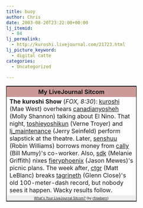 ```yaml
---
title: buoy
author: Chris
date: 2003-08-20T23:22:00+00:00
lj_itemid:
  - 84
lj_permalink:
  - http://kuroshi.livejournal.com/21723.html
lj_picture_keyword:
  - digital catte
categories:
  - Uncategorized

---
```

<table style="border: 1px black solid; width: 70%">
  <tr>
    <th style="background-color: #cc9999">
      My LiveJournal Sitcom
    </th>
  </tr>
  
  <tr>
    <td>
      <b>The kuroshi Show</b> (<i>FOX, 8:30</i>): <a href="http://www.livejournal.com/users/kuroshi/" target="_top">kuroshi</a> (Mae West) overhears <a href="http://www.livejournal.com/users/canadianyosheh/" target="_top">canadianyosheh</a> (Molly Shannon) talking about El Nino. That night, <a href="http://www.livejournal.com/users/toshieyoshikun/" target="_top">toshieyoshikun</a> (Verne Troyer) and <a href="http://www.livejournal.com/users/lj_maintenance/" target="_top">lj_maintenance</a> (Jerry Seinfeld) perform slapstick at the theatre. Later, <a href="http://www.livejournal.com/users/senshuu/" target="_top">senshuu</a> (Robin Williams) borrows money from <a href="http://www.livejournal.com/users/cally/" target="_top">cally</a> (Bill Mumy)'s co-worker. Also, <a href="http://www.livejournal.com/users/sdk/" target="_top">sdk</a> (Melanie Griffith) nixes <a href="http://www.livejournal.com/users/fieryphoenix/" target="_top">fieryphoenix</a> (Jason Mewes)'s picnic plans. The week after, <a href="http://www.livejournal.com/users/ctgr/" target="_top">ctgr</a> (Matt LeBlanc) breaks <a href="http://www.livejournal.com/users/tagrineth/" target="_top">tagrineth</a> (Glenn Close)'s old 100-meter-dash record, but nobody sees it happen. Wacky results follow.
    </td>
  </tr>
  
  <tr>
    <td style="background-color: #eeeeee; font-size: xx-small; text-align: center">
      <a href="http://www.corknut.org/toys/sitcom/" target="_top">What's Your LiveJournal Sitcom?</a> (by <a href="http://www.livejournal.com/users/rfreebern/" target="_top">rfreebern</a>)
    </td>
  </tr>
</table>
